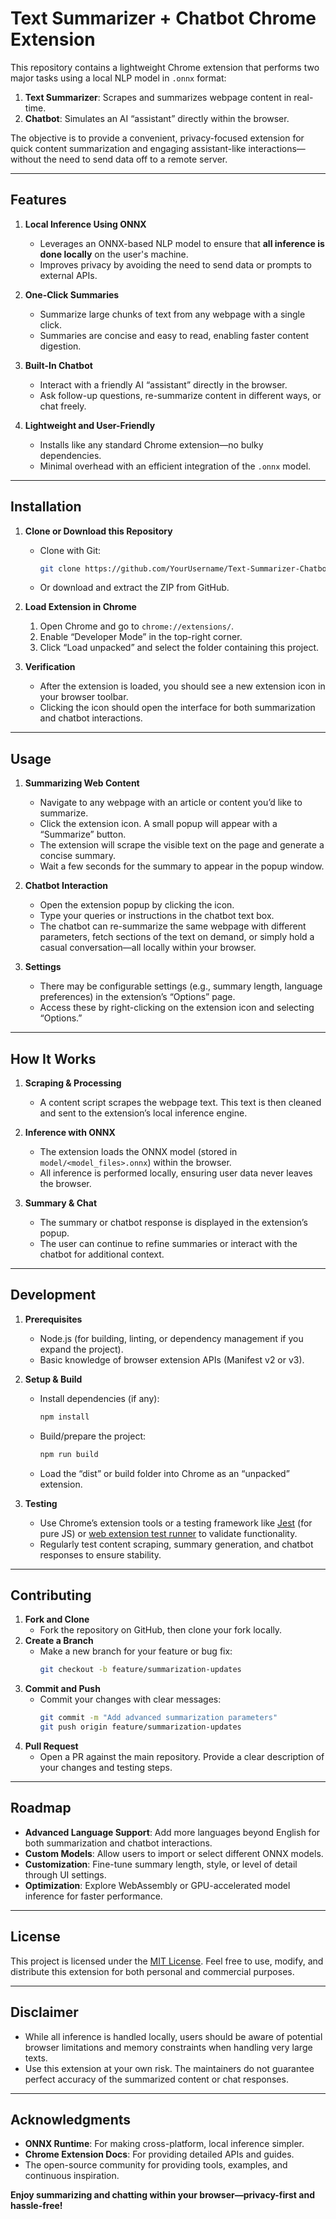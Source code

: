# Text Summarizer + Chatbot Chrome Extension

This repository contains a lightweight Chrome extension that performs two major tasks using a local NLP model in `.onnx` format:

1. **Text Summarizer**: Scrapes and summarizes webpage content in real-time.
2. **Chatbot**: Simulates an AI “assistant” directly within the browser.

The objective is to provide a convenient, privacy-focused extension for quick content summarization and engaging assistant-like interactions—without the need to send data off to a remote server.

---

## Features

1. **Local Inference Using ONNX**

   - Leverages an ONNX-based NLP model to ensure that **all inference is done locally** on the user's machine.
   - Improves privacy by avoiding the need to send data or prompts to external APIs.

2. **One-Click Summaries**

   - Summarize large chunks of text from any webpage with a single click.
   - Summaries are concise and easy to read, enabling faster content digestion.

3. **Built-In Chatbot**

   - Interact with a friendly AI “assistant” directly in the browser.
   - Ask follow-up questions, re-summarize content in different ways, or chat freely.

4. **Lightweight and User-Friendly**
   - Installs like any standard Chrome extension—no bulky dependencies.
   - Minimal overhead with an efficient integration of the `.onnx` model.

---

## Installation

1. **Clone or Download this Repository**

   - Clone with Git:
     ```bash
     git clone https://github.com/YourUsername/Text-Summarizer-Chatbot-Extension.git
     ```
   - Or download and extract the ZIP from GitHub.

2. **Load Extension in Chrome**

   1. Open Chrome and go to `chrome://extensions/`.
   2. Enable “Developer Mode” in the top-right corner.
   3. Click “Load unpacked” and select the folder containing this project.

3. **Verification**
   - After the extension is loaded, you should see a new extension icon in your browser toolbar.
   - Clicking the icon should open the interface for both summarization and chatbot interactions.

---

## Usage

1. **Summarizing Web Content**

   - Navigate to any webpage with an article or content you’d like to summarize.
   - Click the extension icon. A small popup will appear with a “Summarize” button.
   - The extension will scrape the visible text on the page and generate a concise summary.
   - Wait a few seconds for the summary to appear in the popup window.

2. **Chatbot Interaction**

   - Open the extension popup by clicking the icon.
   - Type your queries or instructions in the chatbot text box.
   - The chatbot can re-summarize the same webpage with different parameters, fetch sections of the text on demand, or simply hold a casual conversation—all locally within your browser.

3. **Settings**
   - There may be configurable settings (e.g., summary length, language preferences) in the extension’s “Options” page.
   - Access these by right-clicking on the extension icon and selecting “Options.”

---

## How It Works

1. **Scraping & Processing**

   - A content script scrapes the webpage text. This text is then cleaned and sent to the extension’s local inference engine.

2. **Inference with ONNX**

   - The extension loads the ONNX model (stored in `model/<model_files>.onnx`) within the browser.
   - All inference is performed locally, ensuring user data never leaves the browser.

3. **Summary & Chat**
   - The summary or chatbot response is displayed in the extension’s popup.
   - The user can continue to refine summaries or interact with the chatbot for additional context.

---

## Development

1. **Prerequisites**

   - Node.js (for building, linting, or dependency management if you expand the project).
   - Basic knowledge of browser extension APIs (Manifest v2 or v3).

2. **Setup & Build**

   - Install dependencies (if any):
     ```bash
     npm install
     ```
   - Build/prepare the project:
     ```bash
     npm run build
     ```
   - Load the “dist” or build folder into Chrome as an “unpacked” extension.

3. **Testing**
   - Use Chrome’s extension tools or a testing framework like [Jest](https://jestjs.io/) (for pure JS) or [web extension test runner](https://github.com/GoogleChromeLabs/chrome-extension-cli) to validate functionality.
   - Regularly test content scraping, summary generation, and chatbot responses to ensure stability.

---

## Contributing

1. **Fork and Clone**
   - Fork the repository on GitHub, then clone your fork locally.
2. **Create a Branch**
   - Make a new branch for your feature or bug fix:
     ```bash
     git checkout -b feature/summarization-updates
     ```
3. **Commit and Push**
   - Commit your changes with clear messages:
     ```bash
     git commit -m "Add advanced summarization parameters"
     git push origin feature/summarization-updates
     ```
4. **Pull Request**
   - Open a PR against the main repository. Provide a clear description of your changes and testing steps.

---

## Roadmap

- **Advanced Language Support**: Add more languages beyond English for both summarization and chatbot interactions.
- **Custom Models**: Allow users to import or select different ONNX models.
- **Customization**: Fine-tune summary length, style, or level of detail through UI settings.
- **Optimization**: Explore WebAssembly or GPU-accelerated model inference for faster performance.

---

## License

This project is licensed under the [MIT License](LICENSE). Feel free to use, modify, and distribute this extension for both personal and commercial purposes.

---

## Disclaimer

- While all inference is handled locally, users should be aware of potential browser limitations and memory constraints when handling very large texts.
- Use this extension at your own risk. The maintainers do not guarantee perfect accuracy of the summarized content or chat responses.

---

## Acknowledgments

- **ONNX Runtime**: For making cross-platform, local inference simpler.
- **Chrome Extension Docs**: For providing detailed APIs and guides.
- The open-source community for providing tools, examples, and continuous inspiration.

**Enjoy summarizing and chatting within your browser—privacy-first and hassle-free!**
